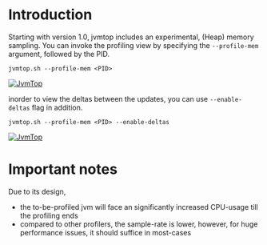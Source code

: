 # Introduction #

Starting with version 1.0, jvmtop includes an experimental, (Heap) memory sampling. You can invoke the profiling view by specifying the `--profile-mem` argument, followed by the PID.


```
jvmtop.sh --profile-mem <PID>
```
[![JvmTop](https://asciinema.org/a/9uu9mm4n3j633m6mgm892jpuy.png)](https://asciinema.org/a/9uu9mm4n3j633m6mgm892jpuy)


inorder to view the deltas between the updates, you can use `--enable-deltas` flag in addition. 

```
jvmtop.sh --profile-mem <PID> --enable-deltas
```
[![JvmTop](https://asciinema.org/a/e53qml4g2gccsk5wm1whyi8ow.png)](https://asciinema.org/a/e53qml4g2gccsk5wm1whyi8ow)



# Important notes #

Due to its design,
  * the to-be-profiled jvm will face an significantly increased CPU-usage till the profiling ends
  * compared to other profilers, the sample-rate is lower, however, for huge performance issues, it should suffice in most-cases
